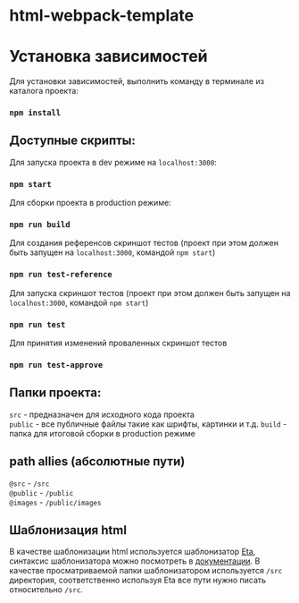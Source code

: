 # html-webpack-template

# Установка зависимостей
Для установки зависимостей, выполнить команду в терминале из каталога проекта:
### `npm install`

## Доступные скрипты:

Для запуска проекта в dev режиме на `localhost:3000`:
### `npm start`

Для сборки проекта в production режиме:
### `npm run build`

Для создания референсов скриншот тестов (проект при этом должен быть запущен на `localhost:3000`, командой `npm start`)
### `npm run test-reference`

Для запуска скриншот тестов (проект при этом должен быть запущен на `localhost:3000`, командой `npm start`)
### `npm run test`

Для принятия изменений проваленных скриншот тестов
### `npm run test-approve`

## Папки проекта:
`src` - предназначен для исходного кода проекта \
`public` - все публичные файлы такие как шрифты, картинки и т.д.
`build` - папка для итоговой сборки в production режиме

## path allies (абсолютные пути)
`@src` - `/src` \
`@public` - `/public` \
`@images` - `/public/images`

## Шаблонизация html
В качестве шаблонизации html используется шаблонизатор [Eta](https://eta.js.org/), синтаксис шаблонизатора можно посмотреть в [документации](https://eta.js.org/docs/intro/template-syntax). В качестве просматриваемой папки шаблонизатором используется `/src` директория, соответственно используя Eta все пути нужно писать относительно `/src`.
